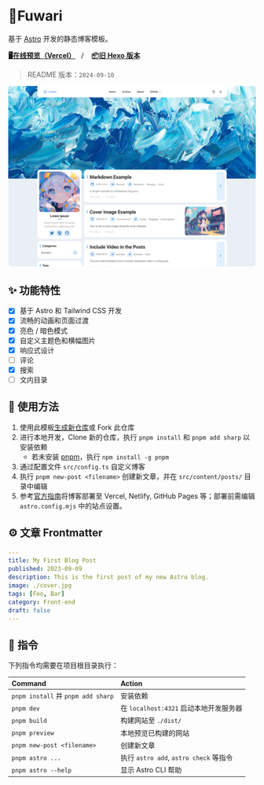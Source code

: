 # 🍥Fuwari

基于 [Astro](https://astro.build) 开发的静态博客模板。

[**🖥️在线预览（Vercel）**](https://fuwari.vercel.app)&nbsp;&nbsp;&nbsp;/&nbsp;&nbsp;&nbsp;
[**📦旧 Hexo 版本**](https://github.com/saicaca/hexo-theme-vivia)

> README 版本：`2024-09-10`

![Preview Image](https://raw.githubusercontent.com/saicaca/resource/main/fuwari/home.png)

## ✨ 功能特性

- [x] 基于 Astro 和 Tailwind CSS 开发
- [x] 流畅的动画和页面过渡
- [x] 亮色 / 暗色模式
- [x] 自定义主题色和横幅图片
- [x] 响应式设计
- [ ] 评论
- [x] 搜索
- [ ] 文内目录

## 🚀 使用方法

1. 使用此模板[生成新仓库](https://github.com/saicaca/fuwari/generate)或 Fork 此仓库
2. 进行本地开发，Clone 新的仓库，执行 `pnpm install` 和 `pnpm add sharp` 以安装依赖  
   - 若未安装 [pnpm](https://pnpm.io)，执行 `npm install -g pnpm`
3. 通过配置文件 `src/config.ts` 自定义博客
4. 执行 `pnpm new-post <filename>` 创建新文章，并在 `src/content/posts/` 目录中编辑
5. 参考[官方指南](https://docs.astro.build/zh-cn/guides/deploy/)将博客部署至 Vercel, Netlify, GitHub Pages 等；部署前需编辑 `astro.config.mjs` 中的站点设置。

## ⚙️ 文章 Frontmatter

```yaml
---
title: My First Blog Post
published: 2023-09-09
description: This is the first post of my new Astro blog.
image: ./cover.jpg
tags: [Foo, Bar]
category: Front-end
draft: false
---
```

## 🧞 指令

下列指令均需要在项目根目录执行：

| Command                           | Action                            |
|:----------------------------------|:----------------------------------|
| `pnpm install` 并 `pnpm add sharp` | 安装依赖                              |
| `pnpm dev`                        | 在 `localhost:4321` 启动本地开发服务器      |
| `pnpm build`                      | 构建网站至 `./dist/`                   |
| `pnpm preview`                    | 本地预览已构建的网站                        |
| `pnpm new-post <filename>`        | 创建新文章                             |
| `pnpm astro ...`                  | 执行 `astro add`, `astro check` 等指令 |
| `pnpm astro --help`               | 显示 Astro CLI 帮助                   |
